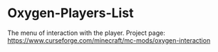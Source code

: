 # Oxygen-Players-List
The menu of interaction with the player.
Project page: https://www.curseforge.com/minecraft/mc-mods/oxygen-interaction